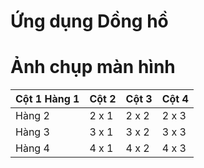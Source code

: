 
# Ứng dụng Dồng hồ 

# Ảnh chụp màn hình
<!-- 
![1](https://user-images.githubusercontent.com/105619244/197386114-d1f952ea-6658-4c40-8540-c5e5d0f42174.png)
![2](https://user-images.githubusercontent.com/105619244/197386116-bace87f2-2621-4bb8-a52a-6bef384b5b17.png)
![3](https://user-images.githubusercontent.com/105619244/197386118-2a5ccc75-13c1-4e08-ba01-39538df7882b.png)
![4](https://user-images.githubusercontent.com/105619244/197386119-3a5c7934-89db-4b6b-8c75-9323db078074.png)
![5](https://user-images.githubusercontent.com/105619244/197386121-b667fd7d-5d34-4977-92e8-8ea4c32528b5.png)
![6](https://user-images.githubusercontent.com/105619244/197386131-bdf36584-a3a7-4bc8-a0a0-3fa048af3eb7.png)
![7](https://user-images.githubusercontent.com/105619244/197386133-ce33093d-70d6-4d03-bdde-5ee929498574.png)
![8](https://user-images.githubusercontent.com/105619244/197386135-c06b1eeb-ec40-4bce-a5c1-c50edd82648d.png)
![9](https://user-images.githubusercontent.com/105619244/197386136-e14b5493-d53d-4e99-958d-2c11dfda2c43.png)
![10](https://user-images.githubusercontent.com/105619244/197386156-9c0d70c3-76fc-49d2-9c47-cdc7f54d20e0.png)
![11](https://user-images.githubusercontent.com/105619244/197386157-417b02db-7e1e-492e-8079-3ed5b0b22156.png)
![12](https://user-images.githubusercontent.com/105619244/197386159-e3a86206-1d76-4408-9194-b4438376e0ce.png) -->
<!-- <img src=https://user-images.githubusercontent.com/105619244/197386114-d1f952ea-6658-4c40-8540-c5e5d0f42174.png alt=1 width="250" />
<img src=https://user-images.githubusercontent.com/105619244/197386116-bace87f2-2621-4bb8-a52a-6bef384b5b17.png alt=2 width="250" />
<img src=https://user-images.githubusercontent.com/105619244/197386118-2a5ccc75-13c1-4e08-ba01-39538df7882b.png alt=3 width="250" />
<img src=https://user-images.githubusercontent.com/105619244/197386119-3a5c7934-89db-4b6b-8c75-9323db078074.png alt=4 width="250" />
<img src=https://user-images.githubusercontent.com/105619244/197386121-b667fd7d-5d34-4977-92e8-8ea4c32528b5.png alt=5 width="250" />
<img src=https://user-images.githubusercontent.com/105619244/197386131-bdf36584-a3a7-4bc8-a0a0-3fa048af3eb7.png alt=6 width="250" />
<img src=https://user-images.githubusercontent.com/105619244/197386133-ce33093d-70d6-4d03-bdde-5ee929498574.png alt=7 width="250" />
<img src=https://user-images.githubusercontent.com/105619244/197386135-c06b1eeb-ec40-4bce-a5c1-c50edd82648d.png alt=8 width="250" />
<img src=https://user-images.githubusercontent.com/105619244/197386136-e14b5493-d53d-4e99-958d-2c11dfda2c43.png alt=9 width="250" />
<img src=https://user-images.githubusercontent.com/105619244/197386156-9c0d70c3-76fc-49d2-9c47-cdc7f54d20e0.png alt=10 width="250" />
<img src=https://user-images.githubusercontent.com/105619244/197386157-417b02db-7e1e-492e-8079-3ed5b0b22156.png alt=11 width="250" />
<img src=https://user-images.githubusercontent.com/105619244/197386159-e3a86206-1d76-4408-9194-b4438376e0ce.png alt=12 width="250" /> -->

| Cột 1 Hàng 1 | Cột 2 | Cột 3| Cột 4 |
|--------------|-------|------|-------|
| Hàng 2 | 2 x 1 | 2 x 2 | 2 x 3 | 2 x 4 |
| Hàng 3 | 3 x 1 | 3 x 2 | 3 x 3 | 3 x 4 |
| Hàng 4 | 4 x 1 | 4 x 2 | 4 x 3 | 4 x 4 |
